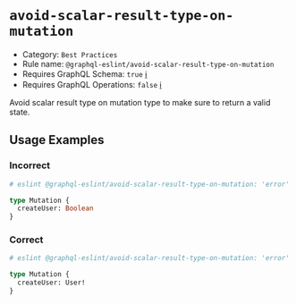 # `avoid-scalar-result-type-on-mutation`

- Category: `Best Practices`
- Rule name: `@graphql-eslint/avoid-scalar-result-type-on-mutation`
- Requires GraphQL Schema: `true` [ℹ️](../../README.md#extended-linting-rules-with-graphql-schema)
- Requires GraphQL Operations: `false` [ℹ️](../../README.md#extended-linting-rules-with-siblings-operations)

Avoid scalar result type on mutation type to make sure to return a valid state.

## Usage Examples

### Incorrect

```graphql
# eslint @graphql-eslint/avoid-scalar-result-type-on-mutation: 'error'

type Mutation {
  createUser: Boolean
}
```

### Correct

```graphql
# eslint @graphql-eslint/avoid-scalar-result-type-on-mutation: 'error'

type Mutation {
  createUser: User!
}
```